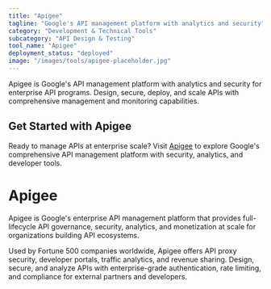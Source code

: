 ```yaml
---
title: "Apigee"
tagline: "Google's API management platform with analytics and security"
category: "Development & Technical Tools"
subcategory: "API Design & Testing"
tool_name: "Apigee"
deployment_status: "deployed"
image: "/images/tools/apigee-placeholder.jpg"
---
```

Apigee is Google's API management platform with analytics and security for enterprise API programs. Design, secure, deploy, and scale APIs with comprehensive management and monitoring capabilities.

## Get Started with Apigee

Ready to manage APIs at enterprise scale? Visit [Apigee](https://cloud.google.com/apigee) to explore Google's comprehensive API management platform with security, analytics, and developer tools.

# Apigee

Apigee is Google's enterprise API management platform that provides full-lifecycle API governance, security, analytics, and monetization at scale for organizations building API ecosystems.

Used by Fortune 500 companies worldwide, Apigee offers API proxy security, developer portals, traffic analytics, and revenue sharing. Design, secure, and analyze APIs with enterprise-grade authentication, rate limiting, and compliance for external partners and developers.